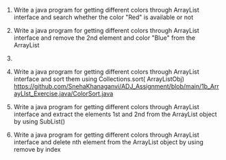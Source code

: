 1. Write a java program for getting different colors through ArrayList interface and search whether the color "Red" is available or not  
2. Write a java program for getting different colors through ArrayList interface and remove the  2nd element and color "Blue" from the ArrayList  
3. 
4. Write a java program for getting different colors through ArrayList interface and sort them  using Collections.sort( ArrayListObj)
   https://github.com/SnehaKhanaganvi/ADJ_Assignment/blob/main/1b_ArrayLIst_Exercise.java/ColorSort.java

5. Write a java program for getting different colors through ArrayList interface and extract the  elements 1st and 2nd from the ArrayList object by using SubList()  
6. Write a java program for getting different colors through ArrayList interface and delete nth  element from the ArrayList object by using remove by index 

